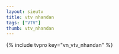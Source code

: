 ```yaml
---
layout: sieutv
title: vtv nhandan 
tags: ["VTV"]
thumb: vtv_nhandan
---
```

{% include tvpro key="vn_vtv_nhandan" %}
